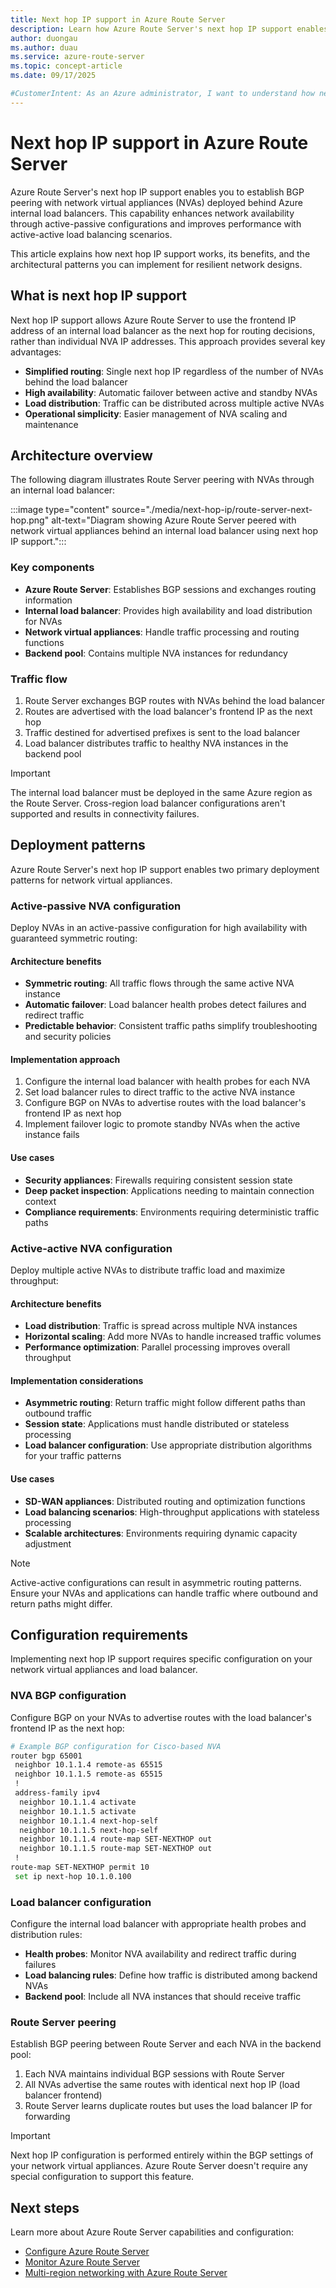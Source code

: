 ```yaml
---
title: Next hop IP support in Azure Route Server
description: Learn how Azure Route Server's next hop IP support enables Border Gateway Protocol (BGP) peering with network virtual appliances deployed behind Azure internal load balancers for improved availability and performance.
author: duongau
ms.author: duau
ms.service: azure-route-server
ms.topic: concept-article
ms.date: 09/17/2025

#CustomerIntent: As an Azure administrator, I want to understand how next hop IP support works so I can deploy network virtual appliances behind load balancers for high availability and improved performance.
---
```


# Next hop IP support in Azure Route Server

Azure Route Server's next hop IP support enables you to establish BGP peering with network virtual appliances (NVAs) deployed behind Azure internal load balancers. This capability enhances network availability through active-passive configurations and improves performance with active-active load balancing scenarios.

This article explains how next hop IP support works, its benefits, and the architectural patterns you can implement for resilient network designs.

## What is next hop IP support

Next hop IP support allows Azure Route Server to use the frontend IP address of an internal load balancer as the next hop for routing decisions, rather than individual NVA IP addresses. This approach provides several key advantages:

- **Simplified routing**: Single next hop IP regardless of the number of NVAs behind the load balancer
- **High availability**: Automatic failover between active and standby NVAs
- **Load distribution**: Traffic can be distributed across multiple active NVAs
- **Operational simplicity**: Easier management of NVA scaling and maintenance

## Architecture overview

The following diagram illustrates Route Server peering with NVAs through an internal load balancer:

:::image type="content" source="./media/next-hop-ip/route-server-next-hop.png" alt-text="Diagram showing Azure Route Server peered with network virtual appliances behind an internal load balancer using next hop IP support.":::

### Key components

- **Azure Route Server**: Establishes BGP sessions and exchanges routing information
- **Internal load balancer**: Provides high availability and load distribution for NVAs
- **Network virtual appliances**: Handle traffic processing and routing functions
- **Backend pool**: Contains multiple NVA instances for redundancy

### Traffic flow

1. Route Server exchanges BGP routes with NVAs behind the load balancer
2. Routes are advertised with the load balancer's frontend IP as the next hop
3. Traffic destined for advertised prefixes is sent to the load balancer
4. Load balancer distributes traffic to healthy NVA instances in the backend pool

> [!IMPORTANT]
> The internal load balancer must be deployed in the same Azure region as the Route Server. Cross-region load balancer configurations aren't supported and results in connectivity failures.

## Deployment patterns

Azure Route Server's next hop IP support enables two primary deployment patterns for network virtual appliances.

### Active-passive NVA configuration

Deploy NVAs in an active-passive configuration for high availability with guaranteed symmetric routing:

#### Architecture benefits

- **Symmetric routing**: All traffic flows through the same active NVA instance
- **Automatic failover**: Load balancer health probes detect failures and redirect traffic
- **Predictable behavior**: Consistent traffic paths simplify troubleshooting and security policies

#### Implementation approach

1. Configure the internal load balancer with health probes for each NVA
2. Set load balancer rules to direct traffic to the active NVA instance
3. Configure BGP on NVAs to advertise routes with the load balancer's frontend IP as next hop
4. Implement failover logic to promote standby NVAs when the active instance fails

#### Use cases

- **Security appliances**: Firewalls requiring consistent session state
- **Deep packet inspection**: Applications needing to maintain connection context
- **Compliance requirements**: Environments requiring deterministic traffic paths

### Active-active NVA configuration

Deploy multiple active NVAs to distribute traffic load and maximize throughput:

#### Architecture benefits

- **Load distribution**: Traffic is spread across multiple NVA instances
- **Horizontal scaling**: Add more NVAs to handle increased traffic volumes
- **Performance optimization**: Parallel processing improves overall throughput

#### Implementation considerations

- **Asymmetric routing**: Return traffic might follow different paths than outbound traffic
- **Session state**: Applications must handle distributed or stateless processing
- **Load balancer configuration**: Use appropriate distribution algorithms for your traffic patterns

#### Use cases

- **SD-WAN appliances**: Distributed routing and optimization functions
- **Load balancing scenarios**: High-throughput applications with stateless processing
- **Scalable architectures**: Environments requiring dynamic capacity adjustment

> [!NOTE]
> Active-active configurations can result in asymmetric routing patterns. Ensure your NVAs and applications can handle traffic where outbound and return paths might differ.

## Configuration requirements

Implementing next hop IP support requires specific configuration on your network virtual appliances and load balancer.

### NVA BGP configuration

Configure BGP on your NVAs to advertise routes with the load balancer's frontend IP as the next hop:

```bash
# Example BGP configuration for Cisco-based NVA
router bgp 65001
 neighbor 10.1.1.4 remote-as 65515
 neighbor 10.1.1.5 remote-as 65515
 !
 address-family ipv4
  neighbor 10.1.1.4 activate
  neighbor 10.1.1.5 activate
  neighbor 10.1.1.4 next-hop-self
  neighbor 10.1.1.5 next-hop-self
  neighbor 10.1.1.4 route-map SET-NEXTHOP out
  neighbor 10.1.1.5 route-map SET-NEXTHOP out
 !
route-map SET-NEXTHOP permit 10
 set ip next-hop 10.1.0.100
```

### Load balancer configuration

Configure the internal load balancer with appropriate health probes and distribution rules:

- **Health probes**: Monitor NVA availability and redirect traffic during failures
- **Load balancing rules**: Define how traffic is distributed among backend NVAs
- **Backend pool**: Include all NVA instances that should receive traffic

### Route Server peering

Establish BGP peering between Route Server and each NVA in the backend pool:

1. Each NVA maintains individual BGP sessions with Route Server
2. All NVAs advertise the same routes with identical next hop IP (load balancer frontend)
3. Route Server learns duplicate routes but uses the load balancer IP for forwarding

> [!IMPORTANT]
> Next hop IP configuration is performed entirely within the BGP settings of your network virtual appliances. Azure Route Server doesn't require any special configuration to support this feature.

## Next steps

Learn more about Azure Route Server capabilities and configuration:

- [Configure Azure Route Server](quickstart-configure-route-server-portal.md)
- [Monitor Azure Route Server](monitor-route-server.md)
- [Multi-region networking with Azure Route Server](multiregion.md)
